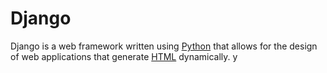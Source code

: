 # Django

Django is a web framework written using [Python](/wiki/Python) that allows for the design of web applications that generate [HTML](/wiki/HTML) dynamically. y
